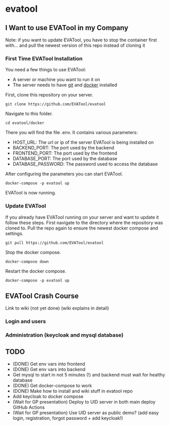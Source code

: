 # evatool

## I Want to use EVATool in my Company

Note: if you want to update EVATool, you have to stop the container first with... and pull the newest version of this repo instead of cloning it

### First Time EVATool Installation

You need a few things to use EVATool:

- A server or machine you want to run it on
- The server needs to have [git](https://git-scm.com/) and [docker](https://www.docker.com/) installed

First, clone this repository on your server.

```
git clone https://github.com/EVATool/evatool
```

Navigate to this folder.

```
cd evatool/docker
```

There you will find the file .env. It contains various parameters:

- HOST_URL: The url or ip of the server EVATool is being installed on
- BACKEND_PORT: The port used by the backend
- FRONTEND_PORT: The port used by the frontend
- DATABASE_PORT: The port used by the database
- DATABASE_PASSWORD: The password used to access the database

After configuring the parameters you can start EVATool.

```
docker-compose -p evatool up
```

EVATool is now running.

### Update EVATool

If you already have EVATool running on your server and want to update it follow these steps. First navigate to the directory where the repository was cloned to. Pull the repo again to ensure the newest docker compose and settings.

```
git pull https://github.com/EVATool/evatool
```

Stop the docker compose.

```
docker-compose down
```

Restart the docker compose.

```
docker-compose -p evatool up
```

## EVATool Crash Course

Link to wiki (not yet done) (wiki explains in detail)

### Login and users



### Administration (keycloak and mysql database)



## TODO

- (DONE) Get env vars into frontend
- (DONE) Get env vars into backend
- Get mysql to start in not 5 minutes (!) and backend must wait for healthy database
- (DONE) Get docker-compose to work
- (DONE) Make how to install and wiki stuff in evatool repo
- Add keycloak to docker compose
- (Wait for GP presentation) Deploy to UID server in both main deploy GitHub Actions
- (Wait for GP presentation) Use UID server as public demo? (add easy login, registration, forgot password + add keycloak!)


